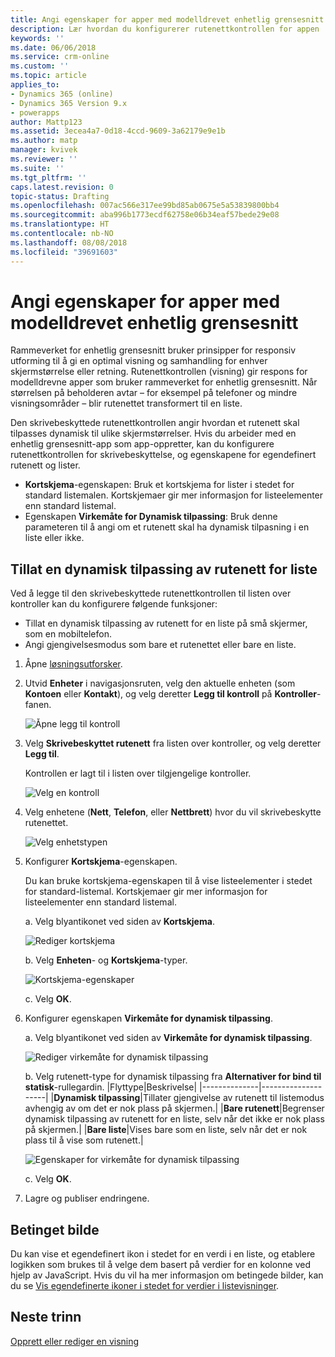 ```yaml
---
title: Angi egenskaper for apper med modelldrevet enhetlig grensesnitt i PowerApps | MicrosoftDocs
description: Lær hvordan du konfigurerer rutenettkontrollen for appen
keywords: ''
ms.date: 06/06/2018
ms.service: crm-online
ms.custom: ''
ms.topic: article
applies_to:
- Dynamics 365 (online)
- Dynamics 365 Version 9.x
- powerapps
author: Mattp123
ms.assetid: 3ecea4a7-0d18-4ccd-9609-3a62179e9e1b
ms.author: matp
manager: kvivek
ms.reviewer: ''
ms.suite: ''
ms.tgt_pltfrm: ''
caps.latest.revision: 0
topic-status: Drafting
ms.openlocfilehash: 007ac566e317ee99bd85ab0675e5a53839800bb4
ms.sourcegitcommit: aba996b1773ecdf62758e06b34eaf57bede29e08
ms.translationtype: HT
ms.contentlocale: nb-NO
ms.lasthandoff: 08/08/2018
ms.locfileid: "39691603"
---
```

# <a name="specify-properties-for-model-driven-unified-interface-apps"></a>Angi egenskaper for apper med modelldrevet enhetlig grensesnitt

Rammeverket for enhetlig grensesnitt bruker prinsipper for responsiv utforming til å gi en optimal visning og samhandling for enhver skjermstørrelse eller retning. Rutenettkontrollen (visning) gir respons for modelldrevne apper som bruker rammeverket for enhetlig grensesnitt. Når størrelsen på beholderen avtar – for eksempel på telefoner og mindre visningsområder – blir rutenettet transformert til en liste. 

Den skrivebeskyttede rutenettkontrollen angir hvordan et rutenett skal tilpasses dynamisk til ulike skjermstørrelser. Hvis du arbeider med en enhetlig grensesnitt-app som app-oppretter, kan du konfigurere rutenettkontrollen for skrivebeskyttelse, og egenskapene for egendefinert rutenett og lister.
- **Kortskjema**-egenskapen: Bruk et kortskjema for lister i stedet for standard listemalen. Kortskjemaer gir mer informasjon for listeelementer enn standard listemal.
- Egenskapen **Virkemåte for Dynamisk tilpassing**: Bruk denne parameteren til å angi om et rutenett skal ha dynamisk tilpasning i en liste eller ikke.

## <a name="allow-grid-to-reflow-into-list"></a>Tillat en dynamisk tilpassing av rutenett for liste

Ved å legge til den skrivebeskyttede rutenettkontrollen til listen over kontroller kan du konfigurere følgende funksjoner: 
- Tillat en dynamisk tilpassing av rutenett for en liste på små skjermer, som en mobiltelefon.
- Angi gjengivelsesmodus som bare et rutenettet eller bare en liste.  

1. Åpne [løsningsutforsker](advanced-navigation.md#solution-explorer).
2. Utvid **Enheter** i navigasjonsruten, velg den aktuelle enheten (som **Kontoen** eller **Kontakt**), og velg deretter **Legg til kontroll** på **Kontroller**-fanen.

    ![Åpne legg til kontroll](media/UnifiedInterface_ReadOnlyGrid_AddControl.png "Åpne Legg til kontroll")

3. Velg **Skrivebeskyttet rutenett** fra listen over kontroller, og velg deretter **Legg til**.

    Kontrollen er lagt til i listen over tilgjengelige kontroller.
   
    ![Velg en kontroll](media/UnifiedInterface_ReadOnlyGrid_SelectControl.png "Velg en kontroll")
    
4. Velg enhetene (**Nett**, **Telefon**, eller **Nettbrett**) hvor du vil skrivebeskytte rutenettet.

    ![Velg enhetstypen](media/UnifiedInterface_ReadOnlyGrid_SelectDevice.png "Velg enheter")

5. Konfigurer **Kortskjema**-egenskapen.

    Du kan bruke kortskjema-egenskapen til å vise listeelementer i stedet for standard-listemal. Kortskjemaer gir mer informasjon for listeelementer enn standard listemal.    

    a. Velg blyantikonet ved siden av **Kortskjema**.

    ![Rediger kortskjema](media/UnifiedInterface_ReadOnlyGrid_CardForm.png "Rediger kortskjema")

    b.  Velg **Enheten**- og **Kortskjema**-typer.

    ![Kortskjema-egenskaper](media/UnifiedInterface_ReadOnlyGrid_CardFormProperties.png "Kortskjema-egenskaper")

    c. Velg **OK**.
6. Konfigurer egenskapen **Virkemåte for dynamisk tilpassing**. 
    
    a. Velg blyantikonet ved siden av **Virkemåte for dynamisk tilpassing**.

    ![Rediger virkemåte for dynamisk tilpassing](media/UnifiedInterface_ReadOnlyGrid_EditReflow.png "Rediger virkemåte for dynamisk tilpassing")

    b. Velg rutenett-type for dynamisk tilpassing fra **Alternativer for bind til statisk**-rullegardin.
    |Flyttype|Beskrivelse|
    |--------------|--------------------|
    |**Dynamisk tilpassing**|Tillater gjengivelse av rutenett til listemodus avhengig av om det er nok plass på skjermen.|
    |**Bare rutenett**|Begrenser dynamisk tilpassing av rutenett for en liste, selv når det ikke er nok plass på skjermen.|
    |**Bare liste**|Vises bare som en liste, selv når det er nok plass til å vise som rutenett.|
    
     ![Egenskaper for virkemåte for dynamisk tilpassing](media/UnifiedInterface_ReadOnlyGrid_ReflowProperties.png "Egenskaper for virkemåte for dynamisk tilpassing")

    c. Velg **OK**.


7.  Lagre og publiser endringene. 


## <a name="conditional-image"></a>Betinget bilde
Du kan vise et egendefinert ikon i stedet for en verdi i en liste, og etablere logikken som brukes til å velge dem basert på verdier for en kolonne ved hjelp av JavaScript. Hvis du vil ha mer informasjon om betingede bilder, kan du se [Vis egendefinerte ikoner i stedet for verdier i listevisninger](../common-data-service/display-custom-icons-instead.md).

## <a name="next-steps"></a>Neste trinn
[Opprett eller rediger en visning](create-edit-views.md)
